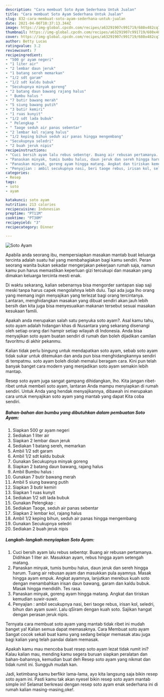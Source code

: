 ```yaml
---
description: "Cara membuat Soto Ayam Sederhana Untuk Jualan"
title: "Cara membuat Soto Ayam Sederhana Untuk Jualan"
slug: 832-cara-membuat-soto-ayam-sederhana-untuk-jualan
date: 2021-04-06T10:37:13.344Z
image: https://img-global.cpcdn.com/recipes/a63291907c991719/680x482cq70/soto-ayam-foto-resep-utama.jpg
thumbnail: https://img-global.cpcdn.com/recipes/a63291907c991719/680x482cq70/soto-ayam-foto-resep-utama.jpg
cover: https://img-global.cpcdn.com/recipes/a63291907c991719/680x482cq70/soto-ayam-foto-resep-utama.jpg
author: Betty Lucas
ratingvalue: 3.2
reviewcount: 7
recipeingredient:
- "500 gr ayam negeri"
- "1 liter air"
- "2 lembar daun jeruk"
- "1 batang sereh memarkan"
- "1/2 sdt garam"
- "1/2 sdt kaldu bubuk"
- "Secukupnya minyak goreng"
- "2 batang daun bawang rajang halus"
- " Bumbu halus "
- "7 butir bawang merah"
- "5 siung bawang putih"
- "3 butir kemiri"
- "1 ruas kunyit"
- "1/2 sdt lada bubuk"
- " Pelengkap "
- " Taoge seduh air panas sebentar"
- "2 lembar kol rajang halus"
- "1/2 keping bihun seduh air panas hingga mengembang"
- "Secukupnya seledri"
- "2 buah jeruk nipis"
recipeinstructions:
- "Cuci bersih ayam lalu rebus sebentqr. Buang air rebusan pertamanya. Didihkan 1 liter air. Masukkan ayam, rebus hingga ayam setengah matang."
- "Panaskan minyak, tumis bumbu halus, daun jeruk dan sereh hingga harum. Tuang air rebusan ayam dan masukkan pula ayamnya. Masak hingga ayam empuk. Angkat ayamnya, lanjutkan merebus kuah soto dengan menambahkan irisan daun bawang, garam dan kaldu bubuk. Masak hingga mendidih. Tes rasa."
- "Panaskan minyak, goreng ayam hingga matang. Angkat dan tiriskan kemudian suwir-suwir."
- "Penyajian : ambil secukupnya nasi, beri taoge rebus, irisan kol, seledri, bihun dan ayam suwir. Lalu qSiram dengan kuah soto. Sajikan hangat dengan perasan jeruk nipis."
categories:
- Resep
tags:
- soto
- ayam

katakunci: soto ayam 
nutrition: 213 calories
recipecuisine: Indonesian
preptime: "PT11M"
cooktime: "PT30M"
recipeyield: "3"
recipecategory: Dinner

---
```



![Soto Ayam](https://img-global.cpcdn.com/recipes/a63291907c991719/680x482cq70/soto-ayam-foto-resep-utama.jpg)

Apabila anda seorang ibu, mempersiapkan masakan mantab buat keluarga tercinta adalah suatu hal yang membahagiakan bagi kamu sendiri. Peran seorang  wanita bukan sekadar mengerjakan pekerjaan rumah saja, namun kamu pun harus memastikan keperluan gizi tercukupi dan masakan yang dimakan keluarga tercinta mesti enak.

Di waktu  sekarang, kalian sebenarnya bisa mengorder santapan siap saji meski tanpa harus capek mengolahnya lebih dulu. Tapi ada juga lho orang yang memang ingin menyajikan yang terlezat bagi orang tercintanya. Lantaran, menghidangkan masakan yang dibuat sendiri akan jauh lebih bersih dan kita juga bisa menyesuaikan makanan tersebut sesuai masakan kesukaan famili. 



Apakah anda merupakan salah satu penyuka soto ayam?. Asal kamu tahu, soto ayam adalah hidangan khas di Nusantara yang sekarang disenangi oleh setiap orang dari hampir setiap wilayah di Indonesia. Anda bisa menyajikan soto ayam buatan sendiri di rumah dan boleh dijadikan camilan favoritmu di akhir pekanmu.

Kalian tidak perlu bingung untuk mendapatkan soto ayam, sebab soto ayam tidak sukar untuk ditemukan dan anda pun bisa menghidangkannya sendiri di tempatmu. soto ayam boleh diolah memalui beragam cara. Kini pun telah banyak banget cara modern yang menjadikan soto ayam semakin lebih mantap.

Resep soto ayam juga sangat gampang dihidangkan, lho. Kita jangan ribet-ribet untuk membeli soto ayam, lantaran Anda mampu menyiapkan di rumah sendiri. Untuk Anda yang hendak menyajikannya, dibawah ini merupakan cara untuk menyajikan soto ayam yang mantab yang dapat Kita coba sendiri.

<!--inarticleads1-->

##### Bahan-bahan dan bumbu yang dibutuhkan dalam pembuatan Soto Ayam:

1. Siapkan 500 gr ayam negeri
1. Sediakan 1 liter air
1. Siapkan 2 lembar daun jeruk
1. Sediakan 1 batang sereh, memarkan
1. Ambil 1/2 sdt garam
1. Ambil 1/2 sdt kaldu bubuk
1. Gunakan Secukupnya minyak goreng
1. Siapkan 2 batang daun bawang, rajang halus
1. Ambil  Bumbu halus :
1. Gunakan 7 butir bawang merah
1. Ambil 5 siung bawang putih
1. Siapkan 3 butir kemiri
1. Siapkan 1 ruas kunyit
1. Sediakan 1/2 sdt lada bubuk
1. Gunakan  Pelengkap :
1. Sediakan  Taoge, seduh air panas sebentar
1. Siapkan 2 lembar kol, rajang halus
1. Ambil 1/2 keping bihun, seduh air panas hingga mengembang
1. Gunakan Secukupnya seledri
1. Sediakan 2 buah jeruk nipis




<!--inarticleads2-->

##### Langkah-langkah menyiapkan Soto Ayam:

1. Cuci bersih ayam lalu rebus sebentqr. Buang air rebusan pertamanya. Didihkan 1 liter air. Masukkan ayam, rebus hingga ayam setengah matang.
1. Panaskan minyak, tumis bumbu halus, daun jeruk dan sereh hingga harum. Tuang air rebusan ayam dan masukkan pula ayamnya. Masak hingga ayam empuk. Angkat ayamnya, lanjutkan merebus kuah soto dengan menambahkan irisan daun bawang, garam dan kaldu bubuk. Masak hingga mendidih. Tes rasa.
1. Panaskan minyak, goreng ayam hingga matang. Angkat dan tiriskan kemudian suwir-suwir.
1. Penyajian : ambil secukupnya nasi, beri taoge rebus, irisan kol, seledri, bihun dan ayam suwir. Lalu qSiram dengan kuah soto. Sajikan hangat dengan perasan jeruk nipis.




Ternyata cara membuat soto ayam yang mantab tidak ribet ini mudah banget ya! Kalian semua dapat memasaknya. Cara Membuat soto ayam Sangat cocok sekali buat kamu yang sedang belajar memasak atau juga bagi kalian yang telah pandai dalam memasak.

Apakah kamu mau mencoba buat resep soto ayam lezat tidak rumit ini? Kalau kalian mau, mending kamu segera buruan siapkan peralatan dan bahan-bahannya, kemudian buat deh Resep soto ayam yang nikmat dan tidak rumit ini. Sungguh mudah kan. 

Jadi, ketimbang kamu berfikir lama-lama, ayo kita langsung saja bikin resep soto ayam ini. Pasti kamu tak akan nyesel bikin resep soto ayam mantab simple ini! Selamat berkreasi dengan resep soto ayam enak sederhana ini di rumah kalian masing-masing,oke!.

